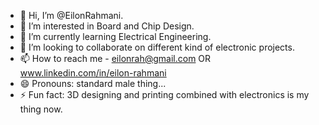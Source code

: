 - 👋 Hi, I’m @EilonRahmani.
- 👀 I’m interested in Board and Chip Design.
- 🌱 I’m currently learning Electrical Engineering.
- 💞️ I’m looking to collaborate on different kind of electronic projects.
- 📫 How to reach me - eilonrah@gmail.com OR www.linkedin.com/in/eilon-rahmani
- 😄 Pronouns: standard male thing...
- ⚡ Fun fact: 3D designing and printing combined with electronics is my thing now.

<!---
EilonRahmani/EilonRahmani is a ✨ special ✨ repository because its `README.md` (this file) appears on your GitHub profile.
You can click the Preview link to take a look at your changes.
--->

